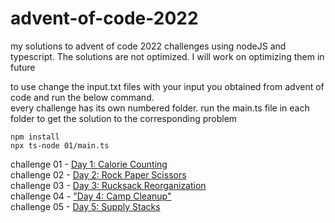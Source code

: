 # advent-of-code-2022
my solutions to advent of code 2022 challenges using nodeJS and typescript.   The solutions are not optimized. I will work on optimizing them in future 

to use change the input.txt files with your input you  obtained from advent of code and run the below command.  
every challenge has its own numbered folder. run the main.ts file in each folder to get the solution to the corresponding problem
```
npm install
npx ts-node 01/main.ts
```

challenge 01 - [Day 1: Calorie Counting](https://adventofcode.com/2022/day/1)    
challenge 02 - [Day 2: Rock Paper Scissors](https://adventofcode.com/2022/day/2)   
challenge 03 - [Day 3: Rucksack Reorganization](https://adventofcode.com/2022/day/3)  
challenge 04 - ["Day 4: Camp Cleanup"](https://adventofcode.com/2022/day/4)  
challenge 05 - [Day 5: Supply Stacks](https://adventofcode.com/2022/day/5)